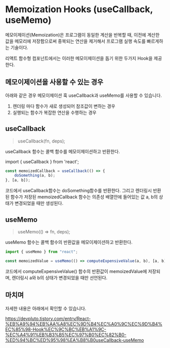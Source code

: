 # Memoization Hooks (useCallback, useMemo)

메모이제이션(Memoization)은 프로그램이 동일한 계산을 반복할 때, 이전에 계산한 값을 메모리에 저장함으로써 중복되는 연산을 제거해서 프로그램 실행 속도를 빠르게하는 기술이다.

리액트 함수형 컴포넌트에서는 이러한 메모이제이션을 돕기 위한 두가지 Hook을 제공한다.

## 메모이제이션을 사용할 수 있는 경우

아래와 같은 경우 메모이제이션 훅 useCallback과 useMemo를 사용할 수 있습니다.

1. 렌더링 마다 함수가 새로 생성되어 참조값이 변하는 경우
2. 실행되는 함수가 복잡한 연산을 수행하는 경우

## useCallback

> useCallback(fn, deps);

useCallback 함수는 콜백 함수를 메모이제이션하고 반환한다.

import { useCallback } from 'react';

```ts
const memoizedCallback = useCallback(() => {
	doSomething(a, b);
}, [a, b]);
```

코드에서 useCallback함수는 doSomething함수를 반환한다. 그리고 렌더링시 반환된 함수가 저장된 memoizedCallback 함수는 의존성 배열안에 들어있는 값 a, b의 상태가 변경되었을 때만 생성된다.

## useMemo

> useMemo(() => fn, deps);

useMemo 함수는 콜백 함수의 반환값을 메모이제이션하고 반환한다.

```ts
import { useMemo } from "react";

const memoizedValue = useMemo(() => computeExpensiveValue(a, b), [a, b]);
```

코드에서 computeExpensiveValue() 함수의 반환값이 memoizedValue에 저장되며, 렌더링시 a와 b의 상태가 변경되었을 때만 선언된다.

## 마치며

자세한 내용은 아래에서 확인할 수 있습니다.

https://devpluto.tistory.com/entry/React-%EB%A9%94%EB%AA%A8%EC%9D%B4%EC%A0%9C%EC%9D%B4%EC%85%98-Hook%EC%9C%BC%EB%A1%9C-%EC%A4%91%EB%B3%B5%EC%97%B0%EC%82%B0-%ED%94%BC%ED%95%98%EA%B8%B0useCallback-useMemo
